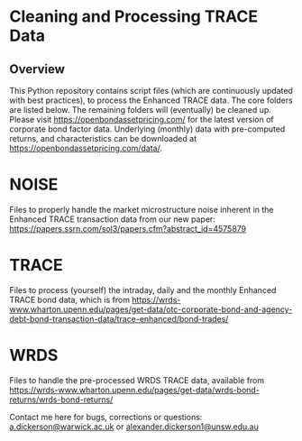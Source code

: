 # Cleaning and Processing TRACE Data

## Overview

This Python repository contains script files (which are continuously updated with best practices), to process the Enhanced TRACE data.
The core folders are listed below.
The remaining folders will (eventually) be cleaned up.
Please visit https://openbondassetpricing.com/ for the latest version of corporate bond factor data.
Underlying (monthly) data with pre-computed returns, and characteristics can be downloaded at https://openbondassetpricing.com/data/.

# NOISE 
Files to properly handle the market microstructure noise inherent in the Enhanced TRACE transaction data from our new paper: https://papers.ssrn.com/sol3/papers.cfm?abstract_id=4575879

# TRACE
Files to process (yourself) the intraday, daily and the monthly Enhanced TRACE bond data, which is from https://wrds-www.wharton.upenn.edu/pages/get-data/otc-corporate-bond-and-agency-debt-bond-transaction-data/trace-enhanced/bond-trades/

# WRDS
Files to handle the pre-processed WRDS TRACE data, available from https://wrds-www.wharton.upenn.edu/pages/get-data/wrds-bond-returns/wrds-bond-returns/

Contact me here for bugs, corrections or questions: a.dickerson@warwick.ac.uk or alexander.dickerson1@unsw.edu.au 
